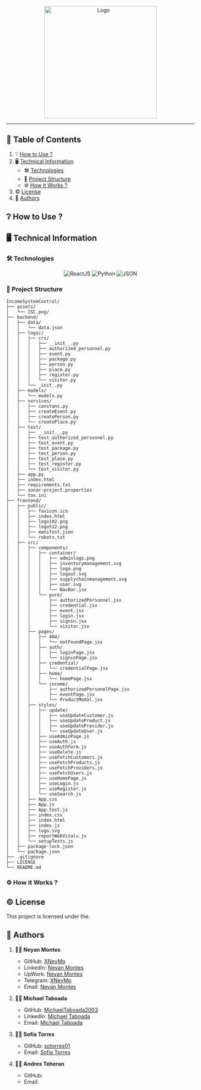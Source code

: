 <div align='center'>
    <img id='theme' src='https://github.com/XNeyMo/Income-System-Control/blob/main/assets/ISC.png' height='300px' alt='Logo' />
</div>

---



## :scroll: Table of Contents

1. :grey_question: [How to Use ?](#how-to-use)
2. :desktop_computer: [Technical Information](#technical-information)
    - :hammer_and_wrench: [Technologies](#technologies)
    - :open_file_folder: [Project Structure](#project-structure)
    - :gear: [How it Works ?](#how-it-works)
3. :copyright: [License](#license)
4. :wave: [Authors](#authors)

## <a name="how-to-use"> :grey_question: How to Use ?</a>



## <a name="technical-information"> :desktop_computer: Technical Information</a>

### <a name="technologies"> :hammer_and_wrench: Technologies</a>

<div align='center'>
    <img src='https://img.shields.io/badge/ReactJS-20232A?style=for-the-badge&logo=react&logoColor=61DAFB' alt='ReactJS' />
    <img src='https://img.shields.io/badge/Python-14354C?style=for-the-badge&logo=python&logoColor=ffcc3b' alt='Python' />
    <img src='https://img.shields.io/badge/JSON-040404?style=for-the-badge&logo=json&logoColor=a1a1a1' alt='JSON' />
</div>

### <a name='project-structure'> :open_file_folder: Project Structure</a>

```
IncomeSystemControl/
├── assets/
│   └── ISC.png/
├── backend/
│   ├── data/
│   │   └── data.json
│   ├── logic/
│   │   ├── crs/
│   │   │   ├── __init__.py
│   │   │   ├── authorized_personnel.py
│   │   │   ├── event.py
│   │   │   ├── package.py
│   │   │   ├── person.py
│   │   │   ├── place.py
│   │   │   ├── register.py
│   │   │   └── visitor.py
│   │   └── _init_.py
│   ├── models/
│   │   └── models.py
│   ├── services/
│   │   ├── constans.py
│   │   ├── createEvent.py
│   │   ├── createPerson.py
│   │   └── createPlace.py
│   ├── test/
│   │   ├── __init__.py
│   │   ├── test_authorized_personnel.py
│   │   ├── test_event.py
│   │   ├── test_package.py
│   │   ├── test_person.py
│   │   ├── test_place.py
│   │   ├── test_register.py
│   │   └── test_visitor.py
│   ├── app.py
│   ├── index.html
│   ├── requirements.txt
│   ├── sonar-project.properties
│   └── tox.ini
├── frontend/
│   ├── public/
│   │   ├── favicon.ico
│   │   ├── index.html
│   │   ├── logo192.png
│   │   ├── logo512.png
│   │   ├── manifest.json
│   │   └── robots.txt
│   ├── src/
│   │   ├── components/
│   │   │   ├── container/
│   │   │   │   ├── adminlogo.png
│   │   │   │   ├── inventorymanagement.svg
│   │   │   │   ├── logo.png
│   │   │   │   ├── logout.svg
│   │   │   │   ├── supplychainmanagement.svg
│   │   │   │   ├── user.svg
│   │   │   │   └── NavBar.jsx
│   │   │   └── pure/
│   │   │       ├── authorizedPersonnel.jsx
│   │   │       ├── credential.jsx
│   │   │       ├── event.jsx
│   │   │       ├── login.jsx
│   │   │       ├── signin.jsx
│   │   │       └── visitor.jsx
│   │   ├── pages/
│   │   │   ├── 404/
│   │   │   │   └── notFoundPage.jsx
│   │   │   ├── auth/
│   │   │   │   ├── loginPage.jsx
│   │   │   │   └── signinPage.jsx
│   │   │   ├── credential/
│   │   │   │   └── credentialPage.jsx
│   │   │   ├── home/
│   │   │   │   └── homePage.jsx
│   │   │   └── income/
│   │   │       ├── authorizedPersonelPage.jsx
│   │   │       ├── eventPage.jsx
│   │   │       └── ProductModal.jsx
│   │   ├── styles/
│   │   │   ├── update/
│   │   │   │   ├── useUpdateCustomer.js
│   │   │   │   ├── useUpdateProduct.js
│   │   │   │   ├── useUpdateProvider.js
│   │   │   │   └── useUpdateUser.js
│   │   │   ├── useAdminPage.js
│   │   │   ├── useAuth.js
│   │   │   ├── useAuthForm.js
│   │   │   ├── useDelete.js
│   │   │   ├── useFetchCustomers.js
│   │   │   ├── useFetchProducts.js
│   │   │   ├── useFetchProviders.js
│   │   │   ├── useFetchUsers.js
│   │   │   ├── useHomePage.js
│   │   │   ├── useLogin.js
│   │   │   ├── useRegister.js
│   │   │   └── useSearch.js
│   │   ├── App.css
│   │   ├── App.js
│   │   ├── App.test.js
│   │   ├── index.css
│   │   ├── index.html
│   │   ├── index.js
│   │   ├── logo.svg
│   │   ├── reportWebVitals.js
│   │   └── setupTests.js
│   ├── package-lock.json
│   └── package.json
├── .gitignore
├── LICENSE
└── README.md
```

### <a name="how-it-works"> :gear: How it Works ?</a>



## <a name="license"> :copyright: License</a>

This project is licensed under the.

## <a name="authors"> :wave: Authors</a>

1. :frowning_man: **Neyan Montes**
   - GitHub: [XNeyMo](https://github.com/XNeyMo)
   - LinkedIn: [Neyan Montes](https://www.linkedin.com/in/neyanmontes/)
   - UpWork: [Neyan Montes](https://www.upwork.com/freelancers/~016725aa35a6808ac8)
   - Telegram: [XNeyMo](https://t.me/xneymo)
   - Email: [Neyan Montes](mailto:xneymodev@gmail.com)

2. :frowning_man: **Michael Taboada**
   - GitHub: [MichaelTaboada2003](https://github.com/MichaelTaboada2003)
   - LinkedIn: [Michael Taboada](https://www.linkedin.com/in/michael-taboada-naranjo-0263171b1)
   - Email: [Michael Taboada](mailto:narutosaga00@gmail.com)
  
3. :frowning_woman: **Sofia Torres**
   - GitHub: [sotorres01](https://github.com/sotorres01)
   - Email: [Sofia Torres](mailto:alcatelsofia48@gmail.com)

4. :frowning_man: **Andres Teheran**
   - GitHub: 
   - Email: 
